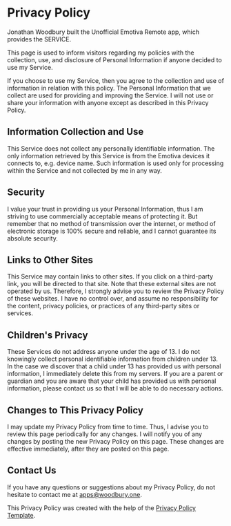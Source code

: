 # Privacy Policy

Jonathan Woodbury built the Unofficial Emotiva Remote app, which provides the
SERVICE.

This page is used to inform visitors regarding my policies with the
collection, use, and disclosure of Personal Information if anyone decided to
use my Service.

If you choose to use my Service, then you agree to the collection and use of
information in relation with this policy. The Personal Information that we
collect are used for providing and improving the Service. I will not use or
share your information with anyone except as described in this Privacy Policy.

## Information Collection and Use

This Service does not collect any personally identifiable information. The only
information retrieved by this Service is from the Emotiva devices it connects
to, e.g. device name. Such information is used only for processing within the
Service and not collected by me in any way.

## Security

I value your trust in providing us your Personal Information, thus I am
striving to use commercially acceptable means of protecting it. But remember
that no method of transmission over the internet, or method of electronic
storage is 100% secure and reliable, and I cannot guarantee its absolute
security.

## Links to Other Sites

This Service may contain links to other sites. If you click on a third-party
link, you will be directed to that site. Note that these external sites are not
operated by us. Therefore, I strongly advise you to review the Privacy Policy
of these websites. I have no control over, and assume no responsibility for
the content, privacy policies, or practices of any third-party sites or
services.

## Children's Privacy

These Services do not address anyone under the age of 13. I do not knowingly
collect personal identifiable information from children under 13. In the case
we discover that a child under 13 has provided us with personal information, I 
immediately delete this from my servers. If you are a parent or guardian and
you are aware that your child has provided us with personal information, please
contact us so that I will be able to do necessary actions.

## Changes to This Privacy Policy

I may update my Privacy Policy from time to time. Thus, I advise you to
review this page periodically for any changes. I will notify you of any
changes by posting the new Privacy Policy on this page. These changes are
effective immediately, after they are posted on this page.

## Contact Us

If you have any questions or suggestions about my Privacy Policy, do not
hesitate to contact me at apps@woodbury.one.

This Privacy Policy was created with the help of the
[Privacy Policy Template](https://www.privacypolicytemplate.net").

